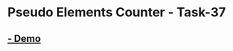 # Pseudo Elements Counter - Task-37

## [- Demo](https://omarabouelkheirr.github.io/Front-end_Tasks/Pseudo%20Elements%20Counter/)

